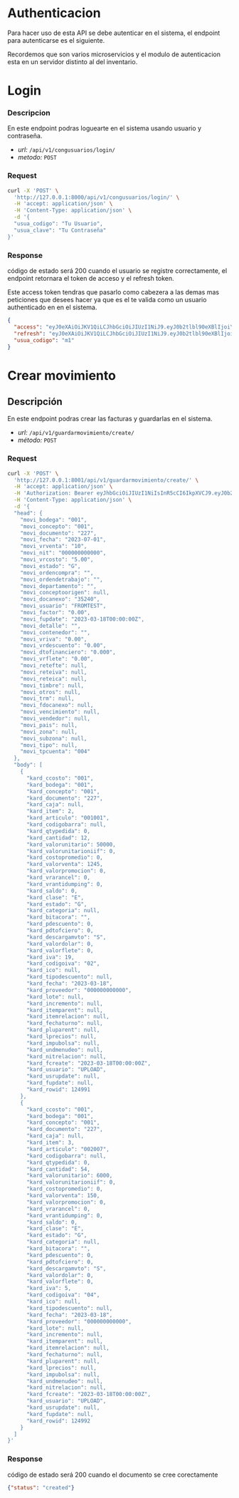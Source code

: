 # Authenticacion
Para hacer uso de esta API se debe autenticar en el sistema, el endpoint para autenticarse es el siguiente.

Recordemos que son varios microservicios y el modulo de autenticacion esta en un servidor distinto al del inventario.
# Login


### Descripcion 
En este endpoint podras loguearte en el sistema usando usuario y contraseña.

- *url:* `/api/v1/congusuarios/login/`
- *metodo:* `POST`

### Request
```bash
curl -X 'POST' \
  'http://127.0.0.1:8000/api/v1/congusuarios/login/' \
  -H 'accept: application/json' \
  -H 'Content-Type: application/json' \
  -d '{
  "usua_codigo": "Tu Usuario",
  "usua_clave": "Tu Contraseña"
}'

```

### Response

código de estado será 200 cuando el usuario se registre correctamente, el endpoint retornara el token de acceso y el refresh token.

Este access token tendras que pasarlo como cabezera a las demas mas peticiones que desees hacer ya que es el te valida como un usuario authenticado en en el sistema.
```json
{
  "access": "eyJ0eXAiOiJKV1QiLCJhbGciOiJIUzI1NiJ9.eyJ0b2tlbl90eXBlIjoiYWNjZXNzIiwiZXhwIjoxNjkxNTk1NjE3LCJpYXQiOjE2OTE1MDkyMTcsImp0aSI6Ijk5MjgxY2MxMTFkNTRiNDk5YWZkN2Y5YzM4ZDdhZWU5IiwidXNlcl9pZCI6Im0xIiwidXN1YV90aXBvIjoiMDAxIn0.ahnmmTzy802JivbevMSv1MbkLdI2oSAIHeUMhJBn1",
  "refresh": "eyJ0eXAiOiJKV1QiLCJhbGciOiJIUzI1NiJ9.eyJ0b2tlbl90eXBlIjoicmVmcmVzaCIsImV4cCI6MTY5MTU5NTYxNywiaWF0IjoxNjkxNTA5MjE3LCJqdGkiOiI4NmVlMmRhN2M4ZDg0YTA1ODlmMzIzNDM0ZTA4ZGJjMCIsInVzZXJfaWQiOiJtMSIsInVzdWFfdGlwbyI6IjAwMSJ9.nArsXdNXPHSKo3zMGOQCTCL8mgzspDRXZyz4_qAVI",
  "usua_codigo": "m1"
}

```




# Crear movimiento
## Descripción
En este endpoint podras crear las facturas y guardarlas en el sistema.

- *url:* `/api/v1/guardarmovimiento/create/`
- *método:* `POST`

### Request
```bash
curl -X 'POST' \
  'http://127.0.0.1:8001/api/v1/guardarmovimiento/create/' \
  -H 'accept: application/json' \
  -H 'Authorization: Bearer eyJhbGciOiJIUzI1NiIsInR5cCI6IkpXVCJ9.eyJ0b2tlbl90eXBlIjoiYWNjZXNzIiwiZXhwIjoxNjkxNTkwNzI4LCJpYXQiOjE2OTE1MDQzMjgsImp0aSI6IjYyZTIxNzU5YzcwMzQzNTI5ZGZkNjIxMGY0NzM5Mzc1IiwidXNlcl9pZCI6Im0xIiwidXN1YV90aXBvIjoiMDAxIn0.YsQXb1JesSIlo3LeNZaCeiwTwhksbnqjeLLCX2A38ZE' \
  -H 'Content-Type: application/json' \
  -d '{
  "head": {
    "movi_bodega": "001",
    "movi_concepto": "001",
    "movi_documento": "227",
    "movi_fecha": "2023-07-01",
    "movi_vrventa": "10",
    "movi_nit": "000000000000",
    "movi_vrcosto": "5.00",
    "movi_estado": "G",
    "movi_ordencompra": "",
    "movi_ordendetrabajo": "",
    "movi_departamento": "",
    "movi_conceptoorigen": null,
    "movi_docanexo": "35240",
    "movi_usuario": "FROMTEST",
    "movi_factor": "0.00",
    "movi_fupdate": "2023-03-18T00:00:00Z",
    "movi_detalle": "",
    "movi_contenedor": "",
    "movi_vriva": "0.00",
    "movi_vrdescuento": "0.00",
    "movi_dtofinanciero": "0.000",
    "movi_vrflete": "0.00",
    "movi_retefte": null,
    "movi_reteiva": null,
    "movi_reteica": null,
    "movi_timbre": null,
    "movi_otros": null,
    "movi_trm": null,
    "movi_fdocanexo": null,
    "movi_vencimiento": null,
    "movi_vendedor": null,
    "movi_pais": null,
    "movi_zona": null,
    "movi_subzona": null,
    "movi_tipo": null,
    "movi_tpcuenta": "004"
  },
  "body": [
    {
      "kard_ccosto": "001",
      "kard_bodega": "001",
      "kard_concepto": "001",
      "kard_documento": "227",
      "kard_caja": null,
      "kard_item": 2,
      "kard_articulo": "001001",
      "kard_codigobarra": null,
      "kard_qtypedida": 0,
      "kard_cantidad": 12,
      "kard_valorunitario": 50000,
      "kard_valorunitarioniif": 0,
      "kard_costopromedio": 0,
      "kard_valorventa": 1245,
      "kard_valorpromocion": 0,
      "kard_vrarancel": 0,
      "kard_vrantidumping": 0,
      "kard_saldo": 0,
      "kard_clase": "E",
      "kard_estado": "G",
      "kard_categoria": null,
      "kard_bitacora": "",
      "kard_pdescuento": 0,
      "kard_pdtofciero": 0,
      "kard_descargamvto": "S",
      "kard_valordolar": 0,
      "kard_valorflete": 0,
      "kard_iva": 19,
      "kard_codigoiva": "02",
      "kard_ico": null,
      "kard_tipodescuento": null,
      "kard_fecha": "2023-03-18",
      "kard_proveedor": "000000000000",
      "kard_lote": null,
      "kard_incremento": null,
      "kard_itemparent": null,
      "kard_itemrelacion": null,
      "kard_fechaturno": null,
      "kard_pluparent": null,
      "kard_lprecios": null,
      "kard_impubolsa": null,
      "kard_undmenudeo": null,
      "kard_nitrelacion": null,
      "kard_fcreate": "2023-03-18T00:00:00Z",
      "kard_usuario": "UPLOAD",
      "kard_usrupdate": null,
      "kard_fupdate": null,
      "kard_rowid": 124991
    },
    {
      "kard_ccosto": "001",
      "kard_bodega": "001",
      "kard_concepto": "001",
      "kard_documento": "227",
      "kard_caja": null,
      "kard_item": 3,
      "kard_articulo": "002007",
      "kard_codigobarra": null,
      "kard_qtypedida": 0,
      "kard_cantidad": 54,
      "kard_valorunitario": 6000,
      "kard_valorunitarioniif": 0,
      "kard_costopromedio": 0,
      "kard_valorventa": 150,
      "kard_valorpromocion": 0,
      "kard_vrarancel": 0,
      "kard_vrantidumping": 0,
      "kard_saldo": 0,
      "kard_clase": "E",
      "kard_estado": "G",
      "kard_categoria": null,
      "kard_bitacora": "",
      "kard_pdescuento": 0,
      "kard_pdtofciero": 0,
      "kard_descargamvto": "S",
      "kard_valordolar": 0,
      "kard_valorflete": 0,
      "kard_iva": 5,
      "kard_codigoiva": "04",
      "kard_ico": null,
      "kard_tipodescuento": null,
      "kard_fecha": "2023-03-18",
      "kard_proveedor": "000000000000",
      "kard_lote": null,
      "kard_incremento": null,
      "kard_itemparent": null,
      "kard_itemrelacion": null,
      "kard_fechaturno": null,
      "kard_pluparent": null,
      "kard_lprecios": null,
      "kard_impubolsa": null,
      "kard_undmenudeo": null,
      "kard_nitrelacion": null,
      "kard_fcreate": "2023-03-18T00:00:00Z",
      "kard_usuario": "UPLOAD",
      "kard_usrupdate": null,
      "kard_fupdate": null,
      "kard_rowid": 124992
    }
  ]
}'
```
### Response

código de estado será 200 cuando el documento se cree corectamente

```json
{"status": "created"}

```
